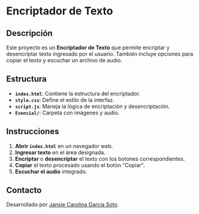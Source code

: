 # Encriptador de Texto

## Descripción

Este proyecto es un **Encriptador de Texto** que permite encriptar y desencriptar texto ingresado por el usuario. También incluye opciones para copiar el texto y escuchar un archivo de audio.

## Estructura

- **`index.html`**: Contiene la estructura del encriptador.
- **`style.css`**: Define el estilo de la interfaz.
- **`script.js`**: Maneja la lógica de encriptación y desencriptación.
- **`Esencial/`**: Carpeta con imágenes y audio.

## Instrucciones

1. **Abrir `index.html`** en un navegador web.
2. **Ingresar texto** en el área designada.
3. **Encriptar** o **desencriptar** el texto con los botones correspondientes.
4. **Copiar** el texto procesado usando el botón "Copiar".
5. **Escuchar el audio** integrado.

## Contacto

Desarrollado por [Jansie Carolina García Soto](https://www.linkedin.com/in/jansiesoto).

